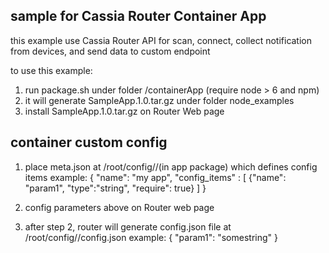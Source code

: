 ## sample for Cassia Router Container App
this example use Cassia Router API for scan, connect, collect notification from devices,
and send data to custom endpoint

to use this example:
  1. run package.sh under folder /containerApp (require node > 6 and npm)
  2. it will generate SampleApp.1.0.tar.gz under folder node_examples
  3. install SampleApp.1.0.tar.gz on Router Web page

## container custom config
1. place meta.json at /root/config/<app name>/(in app package) which defines config items
example:
{
    "name": "my app",
    "config_items" : [
      {"name": "param1", "type":"string", "require": true}
    ]
}

2. config parameters above on Router web page
3. after step 2, router will generate config.json file at /root/config/<app name>/config.json
example:
{
    "param1": "somestring"
}
